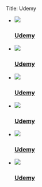 Title: Udemy
<ul class="rig columns-4">
	<li>
		<a href="/category/aaa.html">
			<img src="../images/resources/matplot.png" />
			<h3>Udemy</h3>
			<p></p>
		</a>
	</li>
	<li>
		<a href="programs1.html">
			<img src="../images/resources/udemy.jpg" />
			<h3>Udemy</h3>
			<p></p>
		</a>
	</li>
	<li>
		<a href="programs1.html">
			<img src="../images/resources/udemy.jpg" />
			<h3>Udemy</h3>
			<p></p>
		</a>
	</li>
	<li>
		<a href="programs1.html">
			<img src="../images/resources/udemy.jpg" />
			<h3>Udemy</h3>
			<p></p>
		</a>
	</li>
	<li>
		<a href="programs1.html">
			<img src="../images/resources/udemy.jpg" />
			<h3>Udemy</h3>
			<p></p>
		</a>
	</li>
	<li>
		<a href="programs1.html">
			<img src="../images/resources/udemy.jpg" />
			<h3>Udemy</h3>
			<p></p>
		</a>
	</li>


</ul>